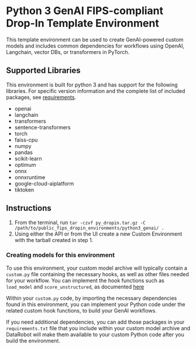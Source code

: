 # Python 3 GenAI FIPS-compliant Drop-In Template Environment

This template environment can be used to create GenAI-powered custom models and includes common dependencies for workflows using OpenAI, Langchain, vector DBs, or transformers in PyTorch. 

## Supported Libraries

This environment is built for python 3 and has support for the following libraries.
For specific version information and the complete list of included packages, see [requirements](requirements.txt).

- openai
- langchain
- transformers
- sentence-transformers
- torch
- faiss-cpu
- numpy
- pandas
- scikit-learn
- optimum
- onnx
- onnxruntime
- google-cloud-aiplatform
- tiktoken

## Instructions

1. From the terminal, run `tar -czvf py_dropin.tar.gz -C /path/to/public_fips_dropin_environments/python3_genai/ .`
2. Using either the API or from the UI create a new Custom Environment with the tarball created
in step 1.

### Creating models for this environment

To use this environment, your custom model archive will typically contain a `custom.py` file containing the necessary hooks, as well as other files needed for your workflow. You can implement the hook functions such as `load_model` and `score_unstructured`, as documented [here](../../custom_model_runner/README.md)

Within your `custom.py` code, by importing the necessary dependencies found in this environment, you can implement your Python code under the related custom hook functions, to build your GenAI workflows. 

If you need additional dependencies, you can add those packages in your `requirements.txt` file that you include within your custom model archive and DataRobot will make them available to your custom Python code after you build the environment.


